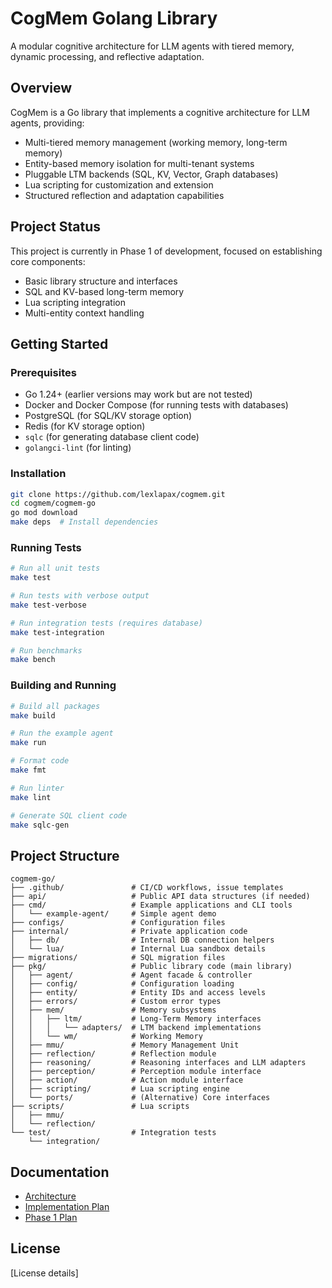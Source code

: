# CogMem Golang Library

A modular cognitive architecture for LLM agents with tiered memory, dynamic processing, and reflective adaptation.

## Overview

CogMem is a Go library that implements a cognitive architecture for LLM agents, providing:

- Multi-tiered memory management (working memory, long-term memory)
- Entity-based memory isolation for multi-tenant systems
- Pluggable LTM backends (SQL, KV, Vector, Graph databases)
- Lua scripting for customization and extension
- Structured reflection and adaptation capabilities

## Project Status

This project is currently in Phase 1 of development, focused on establishing core components:

- Basic library structure and interfaces
- SQL and KV-based long-term memory
- Lua scripting integration
- Multi-entity context handling

## Getting Started

### Prerequisites

- Go 1.24+ (earlier versions may work but are not tested)
- Docker and Docker Compose (for running tests with databases)
- PostgreSQL (for SQL/KV storage option)
- Redis (for KV storage option)
- `sqlc` (for generating database client code)
- `golangci-lint` (for linting)

### Installation

```bash
git clone https://github.com/lexlapax/cogmem.git
cd cogmem/cogmem-go
go mod download
make deps  # Install dependencies
```

### Running Tests

```bash
# Run all unit tests
make test

# Run tests with verbose output
make test-verbose

# Run integration tests (requires database)
make test-integration

# Run benchmarks
make bench
```

### Building and Running

```bash
# Build all packages
make build

# Run the example agent
make run

# Format code
make fmt

# Run linter
make lint

# Generate SQL client code
make sqlc-gen
```

## Project Structure

```
cogmem-go/
├── .github/               # CI/CD workflows, issue templates
├── api/                   # Public API data structures (if needed)
├── cmd/                   # Example applications and CLI tools
│   └── example-agent/     # Simple agent demo
├── configs/               # Configuration files
├── internal/              # Private application code
│   ├── db/                # Internal DB connection helpers
│   └── lua/               # Internal Lua sandbox details
├── migrations/            # SQL migration files
├── pkg/                   # Public library code (main library)
│   ├── agent/             # Agent facade & controller
│   ├── config/            # Configuration loading
│   ├── entity/            # Entity IDs and access levels
│   ├── errors/            # Custom error types
│   ├── mem/               # Memory subsystems
│   │   ├── ltm/           # Long-Term Memory interfaces
│   │   │   └── adapters/  # LTM backend implementations
│   │   └── wm/            # Working Memory
│   ├── mmu/               # Memory Management Unit
│   ├── reflection/        # Reflection module
│   ├── reasoning/         # Reasoning interfaces and LLM adapters
│   ├── perception/        # Perception module interface
│   ├── action/            # Action module interface
│   ├── scripting/         # Lua scripting engine
│   └── ports/             # (Alternative) Core interfaces
├── scripts/               # Lua scripts
│   ├── mmu/
│   └── reflection/
└── test/                  # Integration tests
    └── integration/
```

## Documentation

- [Architecture](../architecture.md)
- [Implementation Plan](../implementation-plan.md)
- [Phase 1 Plan](../impl-01-phase-1-plan.md)

## License

[License details]